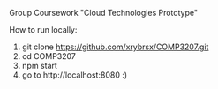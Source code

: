Group Coursework
"Cloud Technologies Prototype"

How to run locally:

1. git clone https://github.com/xrybrsx/COMP3207.git
2. cd COMP3207
3. npm start
4. go to http://localhost:8080
   :)
